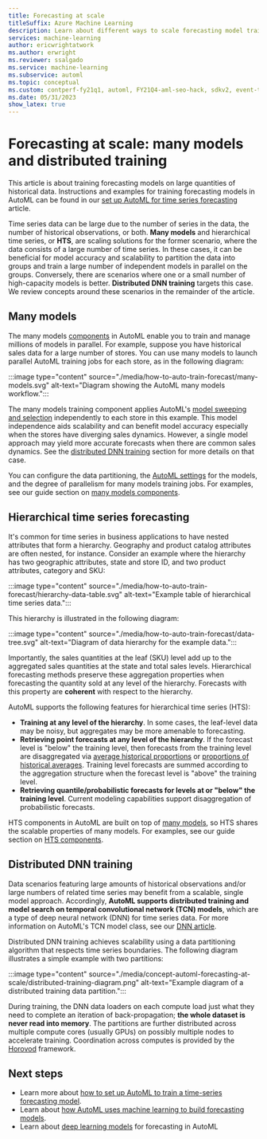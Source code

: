 ```yaml
---
title: Forecasting at scale
titleSuffix: Azure Machine Learning
description: Learn about different ways to scale forecasting model training
services: machine-learning
author: ericwrightatwork
ms.author: erwright
ms.reviewer: ssalgado 
ms.service: machine-learning
ms.subservice: automl
ms.topic: conceptual
ms.custom: contperf-fy21q1, automl, FY21Q4-aml-seo-hack, sdkv2, event-tier1-build-2022
ms.date: 05/31/2023
show_latex: true
---
```


# Forecasting at scale: many models and distributed training

This article is about training forecasting models on large quantities of historical data. Instructions and examples for training forecasting models in AutoML can be found in our [set up AutoML for time series forecasting](./how-to-auto-train-forecast.md) article.

Time series data can be large due to the number of series in the data, the number of historical observations, or both. **Many models** and hierarchical time series, or **HTS**, are scaling solutions for the former scenario, where the data consists of a large number of time series. In these cases, it can be beneficial for model accuracy and scalability to partition the data into groups and train a large number of independent models in parallel on the groups. Conversely, there are scenarios where one or a small number of high-capacity models is better. **Distributed DNN training** targets this case. We review concepts around these scenarios in the remainder of the article. 

## Many models

The many models [components](concept-component.md) in AutoML enable you to train and manage millions of models in parallel. For example, suppose you have historical sales data for a large number of stores. You can use many models to launch parallel AutoML training jobs for each store, as in the following diagram:  

:::image type="content" source="./media/how-to-auto-train-forecast/many-models.svg" alt-text="Diagram showing the AutoML many models workflow.":::

The many models training component applies AutoML's [model sweeping and selection](concept-automl-forecasting-sweeping.md) independently to each store in this example. This model independence aids scalability and can benefit model accuracy especially when the stores have diverging sales dynamics. However, a single model approach may yield more accurate forecasts when there are common sales dynamics. See the [distributed DNN training](#distributed-dnn-training) section for more details on that case.

You can configure the data partitioning, the [AutoML settings](how-to-auto-train-forecast.md#configure-experiment) for the models, and the degree of parallelism for many models training jobs. For examples, see our guide section on [many models components](how-to-auto-train-forecast.md#forecasting-at-scale-many-models).        

## Hierarchical time series forecasting

It's common for time series in business applications to have nested attributes that form a hierarchy. Geography and product catalog attributes are often nested, for instance. Consider an example where the hierarchy has two geographic attributes, state and store ID, and two product attributes, category and SKU: 

:::image type="content" source="./media/how-to-auto-train-forecast/hierarchy-data-table.svg" alt-text="Example table of hierarchical time series data.":::
 
This hierarchy is illustrated in the following diagram:
 
:::image type="content" source="./media/how-to-auto-train-forecast/data-tree.svg" alt-text="Diagram of data hierarchy for the example data.":::

Importantly, the sales quantities at the leaf (SKU) level add up to the aggregated sales quantities at the state and total sales levels. Hierarchical forecasting methods preserve these aggregation properties when forecasting the quantity sold at any level of the hierarchy. Forecasts with this property are **coherent** with respect to the hierarchy.

AutoML supports the following features for hierarchical time series (HTS):

* **Training at any level of the hierarchy**. In some cases, the leaf-level data may be noisy, but aggregates may be more amenable to forecasting.
* **Retrieving point forecasts at any level of the hierarchy**. If the forecast level is "below" the training level, then forecasts from the training level are disaggregated via [average historical proportions](https://otexts.com/fpp3/single-level.html#average-historical-proportions) or [proportions of historical averages](https://otexts.com/fpp3/single-level.html#proportions-of-the-historical-averages). Training level forecasts are summed according to the aggregation structure when the forecast level is "above" the training level.
* **Retrieving quantile/probabilistic forecasts for levels at or "below" the training level**. Current modeling capabilities support disaggregation of probabilistic forecasts.

HTS components in AutoML are built on top of [many models](#many-models), so HTS shares the scalable properties of many models. 
For examples, see our guide section on [HTS components](how-to-auto-train-forecast.md#forecasting-at-scale-hierarchical-time-series).

## Distributed DNN training

Data scenarios featuring large amounts of historical observations and/or large numbers of related time series may benefit from a scalable, single model approach. Accordingly, **AutoML supports distributed training and model search on temporal convolutional network (TCN) models**, which are a type of deep neural network (DNN) for time series data. For more information on AutoML's TCN model class, see our [DNN article](concept-automl-forecasting-deep-learning.md).


Distributed DNN training achieves scalability using a data partitioning algorithm that respects time series boundaries. The following diagram illustrates a simple example with two partitions:

:::image type="content" source="./media/concept-automl-forecasting-at-scale/distributed-training-diagram.png" alt-text="Example diagram of a distributed training data partition.":::

During training, the DNN data loaders on each compute load just what they need to complete an iteration of back-propagation; **the whole dataset is never read into memory**. The partitions are further distributed across multiple compute cores (usually GPUs) on possibly multiple nodes to accelerate training. Coordination across computes is provided by the [Horovod](https://horovod.ai/) framework.

## Next steps

* Learn more about [how to set up AutoML to train a time-series forecasting model](./how-to-auto-train-forecast.md).
* Learn about [how AutoML uses machine learning to build forecasting models](./concept-automl-forecasting-methods.md).
* Learn about [deep learning models](./concept-automl-forecasting-deep-learning.md) for forecasting in AutoML